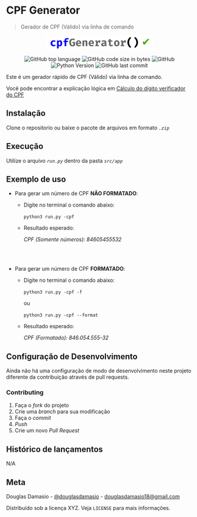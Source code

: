 # CPF Generator
> Gerador de CPF (Válido) via linha de comando

<center>

<img src=./src/asset/img/logo.png>

![GitHub top language](https://img.shields.io/github/languages/top/douglasdamasio/cpfGenerator)
![GitHub code size in bytes](https://img.shields.io/github/languages/code-size/douglasdamasio/cpfGenerator)
![GitHub](https://img.shields.io/github/license/douglasdamasio/cpfGenerator)
![Python Version](https://img.shields.io/badge/python-3.8.2-blue)
![GitHub last commit](https://img.shields.io/github/last-commit/douglasdamasio/cpfGenerator)

</center>

Este é um gerador rápido de CPF (Válido) via linha de comando.

Você pode encontrar a explicação lógica em [Cálculo do dígito verificador do CPF](https://www.somatematica.com.br/faq/cpf.php)

## Instalação 

Clone o repositorio ou baixe o pacote de arquivos em formato *`.zip`*

## Execução
Utilize o arquivo *`run.py`* dentro da pasta *`src/app`*

## Exemplo de uso
 - Para gerar um número de CPF **NÃO FORMATADO**:
    - Digite no terminal o comando abaixo:

        ```python3 run.py -cpf```
    
    - Resultado esperado:

        *CPF (Somente números): 84605455532*
<br />
<br />

 - Para gerar um número de CPF **FORMATADO**:
    - Digite no terminal o comando abaixo:

        ```python3 run.py -cpf -f``` 

        ou
        
        ```python3 run.py -cpf --format```


    - Resultado esperado:

        *CPF (Formatado): 846.054.555-32*


## Configuração de Desenvolvimento
Ainda não há uma configuração de modo de desenvolvimento neste projeto diferente da contribuição através de pull requests.

### Contributing

1. Faça o _fork_ do projeto
2. Crie uma _branch_ para sua modificação
3. Faça o _commit_
4. _Push_
5. Crie um novo _Pull Request_

## Histórico de lançamentos
N/A

## Meta
Douglas Damasio - [@douglasdamasio](https://twitter.com/douglasdamasio) - douglasdamasio18@gmail.com

Distribuído sob a licença XYZ. Veja `LICENSE` para mais informações.

